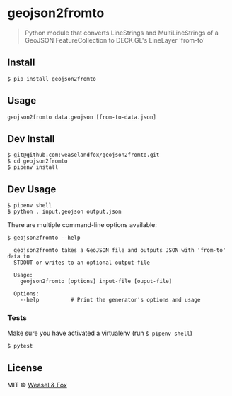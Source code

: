 # geojson2fromto

> Python module that converts LineStrings and MultiLineStrings of a GeoJSON FeatureCollection to DECK.GL's LineLayer 'from-to'


## Install

```
$ pip install geojson2fromto
```

## Usage

```
geojson2fromto data.geojson [from-to-data.json]
```


## Dev Install


```
$ git@github.com:weaselandfox/geojson2fromto.git
$ cd geojson2fromto
$ pipenv install

```


## Dev Usage


```
$ pipenv shell
$ python . input.geojson output.json
```

There are multiple command-line options available:

```
$ geojson2fromto --help

  geojson2fromto takes a GeoJSON file and outputs JSON with 'from-to' data to
  STDOUT or writes to an optional output-file

  Usage:
    geojson2fromto [options] input-file [ouput-file]

  Options:
    --help          # Print the generator's options and usage
```


### Tests

Make sure you have activated a virtualenv (run `$ pipenv shell`)

```
$ pytest
```


## License

MIT © [Weasel & Fox](https://www.weaselandfox.com)
